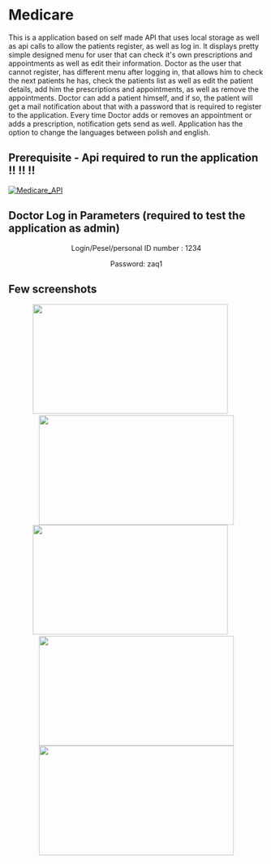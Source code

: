 
# Medicare

This is a application based on self made API that uses local storage as well as api calls to allow the patients register, as well as log in.
It displays pretty simple designed menu for user that can check it's own prescriptions and appointments as well as edit their information. Doctor as the user that cannot register, has different menu after logging in, that allows him to check the next patients he has, check the patients list as well as edit the patient details, add him the prescriptions and appointments, as well as remove the appointments. Doctor can add a patient himself, and if so, the patient will get a mail notification about that with a password that is required to register to the application. Every time Doctor adds or removes an appointment or adds a prescription, notification gets send as well.
Application has the option to change the languages between polish and english.

## Prerequisite - Api required to run the application ‼  ‼  ‼ 
  
[![Medicare_API](https://github-readme-stats.vercel.app/api/pin/?username=LainonShiraya&repo=Medicare_API&show_owner=true)](https://github.com/LainonShiraya/Medicare_API)
     
## Doctor Log in Parameters (required to test the application as admin)


<p align="center"> 
Login/Pesel/personal ID number : 1234
 </p>  
<p align="center">
Password: zaq1
</p>
   
## Few screenshots

 <p float="center" align="center">
<img src="https://user-images.githubusercontent.com/59234543/151683015-cb6316b4-9678-4d74-b9a0-b0fc32c09059.png" width="384" height="216" >
&nbsp; &nbsp; &nbsp; <img src="https://user-images.githubusercontent.com/59234543/151682893-11c3abc4-5472-4bfa-9e67-8cf115c7efcc.png" width="384" height="216" >
<img src="https://user-images.githubusercontent.com/59234543/151682900-a3bb3d29-d3bc-446a-bb04-8d8e93e6fe70.png" width="384" height="216" >
&nbsp; &nbsp; &nbsp; <img src="https://user-images.githubusercontent.com/59234543/151682912-1a2678ea-2d1d-4c80-85b6-e85ad0c4d82b.png" width="384" height="216" >
<img src="https://user-images.githubusercontent.com/59234543/151682918-2cede209-f314-4b12-b2df-b6a535643565.png" width="384" height="216" >
 </p>
 
